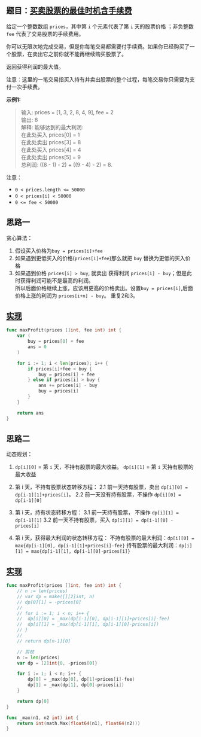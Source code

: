 ## 题目：[买卖股票的最佳时机含手续费](https://leetcode-cn.com/problems/best-time-to-buy-and-sell-stock-with-transaction-fee/)

给定一个整数数组 `prices`，其中第 `i` 个元素代表了第 `i` 天的股票价格 ；非负整数 `fee` 代表了交易股票的手续费用。

你可以无限次地完成交易，但是你每笔交易都需要付手续费。如果你已经购买了一个股票，在卖出它之前你就不能再继续购买股票了。

返回获得利润的最大值。

注意：这里的一笔交易指买入持有并卖出股票的整个过程，每笔交易你只需要为支付一次手续费。

**示例1:**
>输入: prices = [1, 3, 2, 8, 4, 9], fee = 2  
>输出: 8  
>解释: 能够达到的最大利润:    
>在此处买入 prices[0] = 1  
>在此处卖出 prices[3] = 8  
>在此处买入 prices[4] = 4  
>在此处卖出 prices[5] = 9  
>总利润: ((8 - 1) - 2) + ((9 - 4) - 2) = 8.  
    
注意：
* `0 < prices.length <= 50000`
* `0 < prices[i] < 50000`
* `0 <= fee < 50000`

## 思路一
贪心算法：
1. 假设买入价格为`buy = prices[i]+fee`
2. 如果遇到更低买入的价格(`prices[i]+fee`)那么就把 `buy` 替换为更低的买入价格
3. 如果遇到价格 `prices[i] > buy`, 就卖出 获得利润 `prices[i] - buy`；但是此时获得利润可能不是最高的利润。  
所以后面价格继续上涨，应该用更高的价格卖出。设置`buy = prices[i]`,后面价格上涨的利润为 `prices[i+n] - buy`。 重复2和3。

## [实现](https://github.com/mzmuer/leetcode/blob/master/question714/answer_test.go)
```go
func maxProfit(prices []int, fee int) int {
	var (
		buy = prices[0] + fee
		ans = 0
	)

	for i := 1; i < len(prices); i++ {
		if prices[i]+fee < buy {
			buy = prices[i] + fee
		} else if prices[i] > buy {
			ans += prices[i] - buy
			buy = prices[i]
		}
	}

	return ans
}
```

## 思路二
动态规划：
1. `dp[i][0]` = 第 `i` 天，不持有股票的最大收益。  `dp[i][1]` = 第 `i` 天持有股票的最大收益
2. 第 i 天，不持有股票状态转移方程：
    2.1 前一天持有股票，卖出 `dp[i][0] = dp[i-1][1]+prices[i]`。 
    2.2 前一天没有持有股票，不操作 `dp[i][0] = dp[i-1][0]`
3. 第 i 天，持有状态转移方程：
    3.1 前一天持有股票， 不操作 `dp[i][1] = dp[i-1][1]`
    3.2 前一天不持有股票，买入 `dp[i][1] = dp[i-1][0] - prices[i]`

4. 第 i 天，获得最大利润的状态转移方程：
    不持有股票的最大利润：`dp[i][0] = max{dp[i-1][0], dp[i-1][1]+prices[i]-fee}`
    持有股票的最大利润：`dp[i][1] = max{dp[i-1][1], dp[i-1][0]-prices[i]}`
    
## [实现](https://github.com/mzmuer/leetcode/blob/master/question714/answer_test.go)
```go
func maxProfit(prices []int, fee int) int {
	// n := len(prices)
	// var dp = make([][2]int, n)
	// dp[0][1] = -prices[0]
	//
	// for i := 1; i < n; i++ {
	// 	dp[i][0] = _max(dp[i-1][0], dp[i-1][1]+prices[i]-fee)
	// 	dp[i][1] = _max(dp[i-1][1], dp[i-1][0]-prices[i])
	// }
	//
	// return dp[n-1][0]

	// 剪枝
	n := len(prices)
	var dp = [2]int{0, -prices[0]}

	for i := 1; i < n; i++ {
		dp[0] = _max(dp[0], dp[1]+prices[i]-fee)
		dp[1] = _max(dp[1], dp[0]-prices[i])
	}

	return dp[0]
}

func _max(n1, n2 int) int {
	return int(math.Max(float64(n1), float64(n2)))
}
```